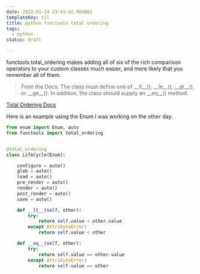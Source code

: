 ```yaml
---
date: 2022-01-14 23:43:42.001865
templateKey: til
title: python functools total ordering
tags:
  - python
status: draft

---
```


functools.total_ordering makes adding all of six of the rich comparison
operators to your custom classes much easier, and more likely that you
remember all of them.

> From the Docs: The class must define one of \_\_lt\_\_(), \_\_le\_\_(),
> \_\_gt\_\_(), or \_\_ge\_\_(). In addition, the class should supply an
> \_\_eq\_\_() method.

[Total Ordering Docs](https://docs.python.org/3/library/functools.html#functools.total_ordering)

Here is an example using the Enum I was working on the other day.

``` python
from enum import Enum, auto
from functools import total_ordering


@total_ordering
class LifeCycle(Enum):

    configure = auto()
    glob = auto()
    load = auto()
    pre_render = auto()
    render = auto()
    post_render = auto()
    save = auto()

    def __lt__(self, other):
        try:
            return self.value < other.value
        except AttributeError:
            return self.value < other

    def __eq__(self, other):
        try:
            return self.value == other.value
        except AttributeError:
            return self.value == other

```
